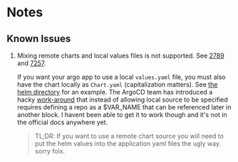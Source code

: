 # Notes


## Known Issues

1. Mixing remote charts and local values files is not supported. See [2789] and [7257].

    If you want your argo app to use a local `values.yaml` file, you must also have the chart locally as `Chart.yaml` (capitalization matters). See [the helm directory] for an example. The ArgoCD team has introduced a hacky [work-around] that instead of allowing local source to be specified requires defining a repo as a $VAR_NAME that can be referenced later in another block. I havent been able to get it to work though and it's not in the official docs anywhere yet.

    > TL;DR: If you want to use a remote chart source you will need to put the helm values into the application yaml files the ugly way. sorry folx.

<!-- external link references -->
[2789]: https://github.com/argoproj/argo-cd/issues/2789 "ArgoCD ticket 2789"
[7257]: https://github.com/argoproj/argo-cd/issues/7257 "ArgoCD ticket 7257"
[work-around]: https://github.com/argoproj/argo-cd/issues/2789#issuecomment-1446647827 "Workaround for issue 2789"
[the helm directory]: https://github.com/cloudymax/argocd-nvidia-lab/tree/main/prometheus/helm "Helm directory for this projects prometheus app"

